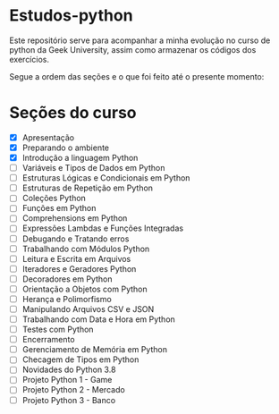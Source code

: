 # Estudos-python

Este repositório serve para acompanhar a minha evolução no curso de python da Geek University, assim como armazenar os códigos dos exercícios.

Segue a ordem das seções e o que foi feito até o presente momento:

# Seções do curso

- [X] Apresentação
- [X] Preparando o ambiente
- [X] Introdução a linguagem Python
- [ ] Variáveis e Tipos de Dados em Python
- [ ] Estruturas Lógicas e Condicionais em Python
- [ ] Estruturas de Repetição em Python
- [ ] Coleções Python
- [ ] Funções em Python
- [ ] Comprehensions em Python
- [ ] Expressões Lambdas e Funções Integradas
- [ ] Debugando e Tratando erros
- [ ] Trabalhando com Módulos Python
- [ ] Leitura e Escrita em Arquivos
- [ ] Iteradores e Geradores Python
- [ ] Decoradores em Python
- [ ] Orientação a Objetos com Python
- [ ] Herança e Polimorfismo
- [ ] Manipulando Arquivos CSV e JSON
- [ ] Trabalhando com Data e Hora em Python
- [ ] Testes com Python
- [ ] Encerramento
- [ ] Gerenciamento de Memória em Python
- [ ] Checagem de Tipos em Python
- [ ] Novidades do Python 3.8
- [ ] Projeto Python 1 - Game
- [ ] Projeto Python 2 - Mercado
- [ ] Projeto Python 3 - Banco

